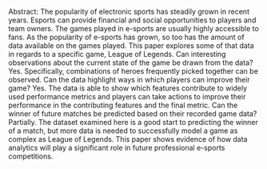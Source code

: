 Abstract: The popularity of electronic sports has steadily grown in recent years. Esports can provide financial and social opportunities to players and team owners.
The games played in e-sports are usually highly accessible to fans. As the popularity
of e-sports has grown, so too has the amount of data available on the games played.
This paper explores some of that data in regards to a specific game, League of Legends. Can interesting observations about the current state of the game be drawn
from the data? Yes. Specifically, combinations of heroes frequently picked together
can be observed. Can the data highlight ways in which players can improve their
game? Yes. The data is able to show which features contribute to widely used performance metrics and players can take actions to improve their performance in the
contributing features and the final metric. Can the winner of future matches be predicted based on their recorded game data? Partially. The dataset examined here is a
good start to predicting the winner of a match, but more data is needed to successfully model a game as complex as League of Legends. This paper shows evidence of
how data analytics will play a significant role in future professional e-sports competitions.
